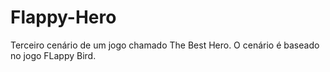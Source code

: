 # Flappy-Hero
Terceiro cenário de um jogo chamado The Best Hero. O cenário é baseado no jogo FLappy Bird.
